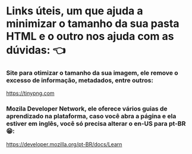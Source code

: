 # Links úteis, um que ajuda a minimizar o tamanho da sua pasta HTML e o outro nos ajuda com as dúvidas: :point_left:

### Site para otimizar o tamanho da sua imagem, ele remove o excesso de informação, metadados, entre outros:
https://tinypng.com

### Mozila Developer Network, ele oferece vários guias de aprendizado na plataforma, caso você abra a página e ela estiver em inglês, você só precisa alterar o en-US para pt-BR :grin::
https://developer.mozilla.org/pt-BR/docs/Learn

